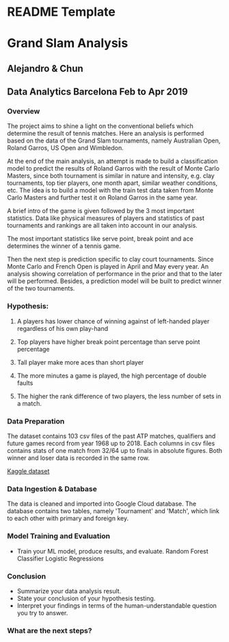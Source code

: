 


# README Template

# Grand Slam Analysis
## Alejandro & Chun
## Data Analytics Barcelona Feb to Apr 2019

### Overview

The project aims to shine a light on the conventional beliefs which determine the result of tennis matches. Here an analysis is performed based on the data of the Grand Slam tournaments, namely Australian Open, Roland Garros, US Open and Wimbledon.

At the end of the main analysis, an attempt is made to build a classification model to predict the results of Roland Garros with the result of Monte Carlo Masters, since both tournament is similar in nature and intensity, e.g. clay tournaments, top tier players, one month apart, similar weather conditions, etc. The idea is to build a model with the train test data taken from Monte Carlo Masters and further test it on Roland Garros in the same year. 

A brief intro of the game is given followed by the 3 most important statistics. 
Data like physical measures of players and statistics of past tournaments and rankings are all taken into account in our analysis. 

The most important statistics like serve point, break point and ace determines the winner of a tennis game. 

Then the next step is prediction specific to clay court tournaments. Since Monte Carlo and French Open is played in April and May every year. An analysis showing correlation of performance in the prior and that to the later will be performed. Besides, a prediction model will be built to predict winner of the two tournaments.


### Hypothesis:
 
1. A players has lower chance of winning against of left-handed player regardless of his own play-hand

2. Top players have higher break point percentage than serve point percentage

3. Tall player make more aces than short player

4. The more minutes a game is played, the high percentage of double faults 

5. The higher the rank difference of two players, the less number of sets in a match.


### Data Preparation
The dataset contains 103 csv files of the past ATP matches, qualifiers and future games record from year 1968 up to 2018. Each columns in csv files contains stats of one match from 32/64 up to finals in absolute figures. Both winner and loser data is recorded in the same row.

[Kaggle dataset](https://github.com/awesomedata/awesome-public-datasets#timeseries)


### Data Ingestion & Database
The data is cleaned and imported into Google Cloud database. The database contains two tables, namely 'Tournament' and 'Match', which link to each other with primary and foreign key.


### Model Training and Evaluation
* Train your ML model, produce results, and evaluate.
Random Forest Classifier
Logistic Regressions


### Conclusion
* Summarize your data analysis result.
* State your conclusion of your hypothesis testing.
* Interpret your findings in terms of the human-understandable question you try to answer.

### What are the next steps?


